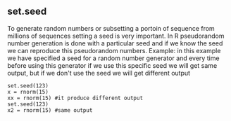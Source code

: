 ## set.seed

To generate random numbers or subsetting a portoin of sequence from millions of sequences setting
a seed is very important. In R pseudorandom number generation is done with a particular seed and if 
we know the seed we can reproduce this pseudorandom numbers. 
Example: in this example we have specified a seed for a random number generator and every time before
using this generator if we use this specific seed we will get same output, but if we don't use the seed
we will get different output
```
set.seed(123)
x = rnorm(15)
xx = rnorm(15) #it produce different output
set.seed(123)
x2 = rnorm(15) #same output
```